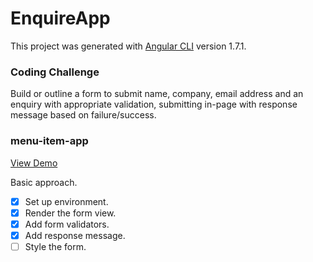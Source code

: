# EnquireApp

This project was generated with [Angular CLI](https://github.com/angular/angular-cli) version 1.7.1.


### Coding Challenge
Build or outline a form to submit name, company, email address and an enquiry with appropriate validation, submitting in-page with response message based on failure/success.


### menu-item-app
[View Demo](https://enquiry-app.herokuapp.com/enquiry)

Basic approach. 
- [x] Set up environment.
- [x] Render the form view.
- [x] Add form validators.
- [x] Add response message.
- [ ] Style the form.
